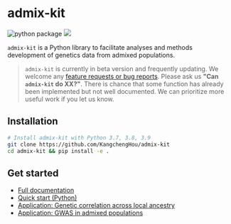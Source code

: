# admix-kit
![python package](https://github.com/KangchengHou/admix-tools/actions/workflows/workflow.yml/badge.svg)
[![](https://img.shields.io/badge/docs-latest-blue.svg)](https://kangchenghou.github.io/admix-kit)

`admix-kit` is a Python library to facilitate analyses and methods development of genetics data from admixed populations.

> `admix-kit` is currently in beta version and frequently updating. We welcome any [feature requests or bug reports](https://github.com/KangchengHou/admix-kit/issues). Please ask us **"Can `admix-kit` do XX?"**. There is chance that some function has already been implemented but not well documented. We can prioritize more useful work if you let us know.


## Installation
```bash
# Install admix-kit with Python 3.7, 3.8, 3.9
git clone https://github.com/KangchengHou/admix-kit
cd admix-kit && pip install -e .
```

## Get started
- [Full documentation](https://kangchenghou.github.io/admix-kit/index.html)
- [Quick start (Python)](https://kangchenghou.github.io/admix-kit/notebooks/quickstart.html)
- [Application: Genetic correlation across local ancestry](https://kangchenghou.github.io/admix-kit/cli/genet-cor.html)
- [Application: GWAS in admixed populations](https://kangchenghou.github.io/admix-kit/cli/assoc-test.html)